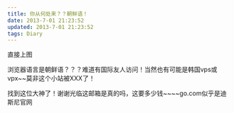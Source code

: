 ```yaml
---
title: 你从何处来？？朝鲜语！
date: 2013-7-01 21:23:52
updated: 2013-7-01 21:23:52
tags: Diary
---
```

直接上图

浏览器语言是朝鲜语？？？难道有国际友人访问！当然也有可能是韩国vps或vpx~~莫非这个小站被XXX了！

找到这位大神了！谢谢光临这邮箱是真的吗，这要多少钱~~~~go.com似乎是迪斯尼官网